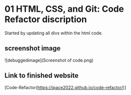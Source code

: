 # 01 HTML, CSS, and Git: Code Refactor discription
Started by updating all divs within the html code. 
## screenshot image
![debuggedimage](Screenshot of code.png)
## Link to finished website
[Code-Refactor(https://jpace2022.github.io/code-refactor/)]